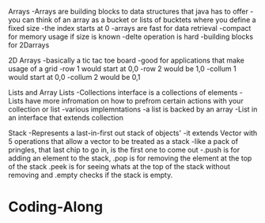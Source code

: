 Arrays
-Arrays are building blocks to data structures that java has to offer
-you can think of an array as a bucket or lists of bucktets where you define a fixed size
-the index starts at 0
-arrays are fast for data retrieval
-compact for memory usage if size is known
-delte operation is hard
-building blocks for 2Darrays

2D Arrays
-basically a tic tac toe board
-good for applications that make usage of a grid
-row 1 would start at 0,0
-row 2 would be 1,0
-collum 1 would start at 0,0 
-collum 2 would be 0,1

Lists and Array Lists
-Collections interface is a collections of elements
-Lists have more infromation on how to prefrom certain actions with your collection or list
-various implemntations
-a list is backed by an array
-List in an interface that extends collection

Stack
-Represents a last-in-first out stack of objects'
-it extends Vector with 5 operations that allow a vector to be treated as a stack
-like a pack of pringles, that last chip to go in, is the first one to come out
-.push is for adding an element to the stack, .pop is for removing the element at the top of the stack
 .peek is for seeing whats at the top of the stack without removing and .empty checks if the stack is empty.
# Coding-Along
